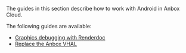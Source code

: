 The guides in this section describe how to work with Android in Anbox Cloud.

The following guides are available:

* [Graphics debugging with Renderdoc](https://discourse.ubuntu.com/t/how-to-debug-graphics-with-renderdoc/42427)
* [Replace the Anbox VHAL](https://discourse.ubuntu.com/t/replace-the-anbox-vhal/45070)
